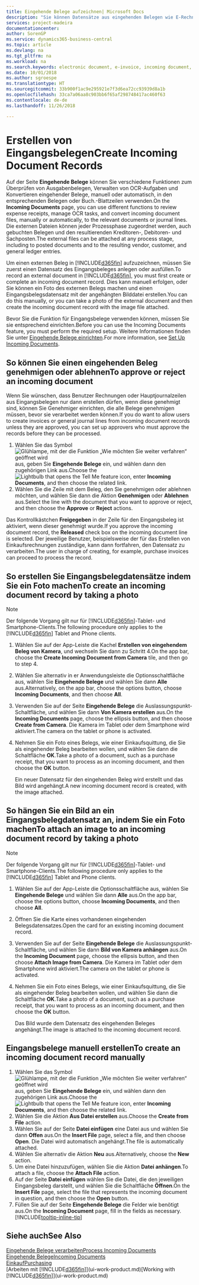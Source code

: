 ```yaml
---
title: Eingehende Belege aufzeichnen| Microsoft Docs
description: "Sie können Datensätze aus eingehenden Belegen wie E-Rechnungen erstellenn und OCR-Aufgaben, eCommerce und Belegaustausch verwalten."
services: project-madeira
documentationcenter: 
author: SorenGP
ms.service: dynamics365-business-central
ms.topic: article
ms.devlang: na
ms.tgt_pltfrm: na
ms.workload: na
ms.search.keywords: electronic document, e-invoice, incoming document, OCR, ecommerce, document exchange, import invoice
ms.date: 10/01/2018
ms.author: sgroespe
ms.translationtype: HT
ms.sourcegitcommit: 33b900f1ac9e295921e7f3d6ea72cc93939d8a1b
ms.openlocfilehash: 33ca7a06aa8c903bb6f65af298748417ac460f63
ms.contentlocale: de-de
ms.lasthandoff: 11/26/2018

---
```

# <a name="create-incoming-document-records"></a><span data-ttu-id="c38fe-103">Erstellen von Eingangsbelegen</span><span class="sxs-lookup"><span data-stu-id="c38fe-103">Create Incoming Document Records</span></span>
<span data-ttu-id="c38fe-104">Auf der Seite **Eingehende Belege** können Sie verschiedene Funktionen zum Überprüfen von Ausgabenbelegen, Verwalten von OCR-Aufgaben und Konvertieren eingehender Belege, manuell oder automatisch, in den entsprechenden Belegen oder Buch.-Blattzeilen verwenden.</span><span class="sxs-lookup"><span data-stu-id="c38fe-104">On the **Incoming Documents** page, you can use different functions to review expense receipts, manage OCR tasks, and convert incoming document files, manually or automatically, to the relevant documents or journal lines.</span></span> <span data-ttu-id="c38fe-105">Die externen Dateien können jeder Prozessphase zugeordnet werden, auch gebuchten Belegen und den resultierenden Kreditoren-, Debitoren- und Sachposten.</span><span class="sxs-lookup"><span data-stu-id="c38fe-105">The external files can be attached at any process stage, including to posted documents and to the resulting vendor, customer, and general ledger entries.</span></span>

<span data-ttu-id="c38fe-106">Um einen externen Beleg in [!INCLUDE[d365fin](includes/d365fin_md.md)] aufzuzeichnen, müssen Sie zuerst einen Datensatz des Eingangsbeleges anlegen oder ausfüllen.</span><span class="sxs-lookup"><span data-stu-id="c38fe-106">To record an external document in [!INCLUDE[d365fin](includes/d365fin_md.md)], you must first create or complete an incoming document record.</span></span> <span data-ttu-id="c38fe-107">Dies kann manuell erfolgen, oder Sie können ein Foto des externen Belegs machen und einen Eingangsbelegsdatensatz mit der angehängten Bilddatei erstellen.</span><span class="sxs-lookup"><span data-stu-id="c38fe-107">You can do this manually, or you can take a photo of the external document and then create the incoming document record with the image file attached.</span></span>

<span data-ttu-id="c38fe-108">Bevor Sie die Funktion für Eingangsbelege verwenden können, müssen Sie sie entsprechend einrichten.</span><span class="sxs-lookup"><span data-stu-id="c38fe-108">Before you can use the Incoming Documents feature, you must perform the required setup.</span></span> <span data-ttu-id="c38fe-109">Weitere Informationen finden Sie unter [Eingehende Belege einrichten](across-how-setup-income-documents.md).</span><span class="sxs-lookup"><span data-stu-id="c38fe-109">For more information, see [Set Up Incoming Documents](across-how-setup-income-documents.md).</span></span>

## <a name="to-approve-or-reject-an-incoming-document"></a><span data-ttu-id="c38fe-110">So können Sie einen eingehenden Beleg genehmigen oder ablehnen</span><span class="sxs-lookup"><span data-stu-id="c38fe-110">To approve or reject an incoming document</span></span>
<span data-ttu-id="c38fe-111">Wenn Sie wünschen, dass Benutzer Rechnungen oder Hauptjournalzeilen aus Eingangsbelegen nur dann erstellen dürfen, wenn diese genehmigt sind, können Sie Genehmiger einrichten, die alle Belege genehmigen müssen, bevor sie verarbeitet werden können.</span><span class="sxs-lookup"><span data-stu-id="c38fe-111">If you do want to allow users to create invoices or general journal lines from incoming document records unless they are approved, you can set up approvers who must approve the records before they can be processed.</span></span>

1. <span data-ttu-id="c38fe-112">Wählen Sie das Symbol ![Glühlampe, mit der die Funktion „Wie möchten Sie weiter verfahren“ geöffnet wird](media/ui-search/search_small.png "Wie möchten Sie weiter verfahren?") aus, geben Sie **Eingehende Belege** ein, und wählen dann den zugehörigen Link aus.</span><span class="sxs-lookup"><span data-stu-id="c38fe-112">Choose the ![Lightbulb that opens the Tell Me feature](media/ui-search/search_small.png "Tell me what you want to do") icon, enter **Incoming Documents**, and then choose the related link.</span></span>
2. <span data-ttu-id="c38fe-113">Wählen Sie die Zeile mit dem Beleg, den Sie genehmigen oder ablehnen möchten, und wählen Sie dann die Aktion **Genehmigen** oder **Ablehnen** aus.</span><span class="sxs-lookup"><span data-stu-id="c38fe-113">Select the line with the document that you want to approve or reject, and then choose the **Approve** or **Reject** actions.</span></span>

<span data-ttu-id="c38fe-114">Das Kontrollkästchen **Freigegeben** in der Zeile für den Eingangsbeleg ist aktiviert, wenn dieser genehmigt wurde.</span><span class="sxs-lookup"><span data-stu-id="c38fe-114">If you approve the incoming document record, the **Released** check box on the incoming document line is selected.</span></span> <span data-ttu-id="c38fe-115">Der jeweilige Benutzer, beispielsweise der für das Erstellen von Einkaufsrechnungen zuständige, kann dann fortfahren, den Datensatz zu verarbeiten.</span><span class="sxs-lookup"><span data-stu-id="c38fe-115">The user in charge of creating, for example, purchase invoices can proceed to process the record.</span></span>

## <a name="to-create-an-incoming-document-record-by-taking-a-photo"></a><span data-ttu-id="c38fe-116">So erstellen Sie Eingangsbelegdatensätze indem Sie ein Foto machen</span><span class="sxs-lookup"><span data-stu-id="c38fe-116">To create an incoming document record by taking a photo</span></span>
> [!NOTE]  
>   <span data-ttu-id="c38fe-117">Der folgende Vorgang gilt nur für [!INCLUDE[d365fin](includes/d365fin_md.md)]-Tablet- und Smartphone-Clients.</span><span class="sxs-lookup"><span data-stu-id="c38fe-117">The following procedure only applies to the [!INCLUDE[d365fin](includes/d365fin_md.md)] Tablet and Phone clients.</span></span>

1. <span data-ttu-id="c38fe-118">Wählen Sie auf der App-Leiste die Kachel **Erstellen von eingehendem Beleg von Kamera**, und wechseln Sie dann zu Schritt 4.</span><span class="sxs-lookup"><span data-stu-id="c38fe-118">On the app bar, choose the **Create Incoming Document from Camera** tile, and then go to step 4.</span></span>
2. <span data-ttu-id="c38fe-119">Wählen Sie alternativ in er Anwendungsleiste die Optionsschaltfläche aus, wählen Sie **Eingehende Belege** und wählen Sie dann **Alle** aus.</span><span class="sxs-lookup"><span data-stu-id="c38fe-119">Alternatively, on the app bar, choose the options button, choose **Incoming Documents**, and then choose **All**.</span></span>
3. <span data-ttu-id="c38fe-120">Verwenden Sie auf der Seite **Eingehende Belege** die Auslassungspunkt-Schaltfläche, und wählen Sie dann **Von Kamera erstellen** aus.</span><span class="sxs-lookup"><span data-stu-id="c38fe-120">On the **Incoming Documents** page, choose the ellipsis button, and then choose **Create from Camera**.</span></span> <span data-ttu-id="c38fe-121">Die Kamera im Tablet oder dem Smartphone wird aktiviert.</span><span class="sxs-lookup"><span data-stu-id="c38fe-121">The camera on the tablet or phone is activated.</span></span>
4. <span data-ttu-id="c38fe-122">Nehmen Sie ein Foto eines Belegs, wie einer Einkaufsquittung, die Sie als eingehender Beleg bearbeiten wollen, und wählen Sie dann die Schaltfläche **OK**.</span><span class="sxs-lookup"><span data-stu-id="c38fe-122">Take a photo of a document, such as a purchase receipt, that you want to process as an incoming document, and then choose the **OK** button.</span></span>

    <span data-ttu-id="c38fe-123">Ein neuer Datensatz für den eingehenden Beleg wird erstellt und das Bild wird angehängt.</span><span class="sxs-lookup"><span data-stu-id="c38fe-123">A new incoming document record is created, with the image attached.</span></span>

## <a name="to-attach-an-image-to-an-incoming-document-record-by-taking-a-photo"></a><span data-ttu-id="c38fe-124">So hängen Sie ein Bild an ein Eingangsbelegdatensatz an, indem Sie ein Foto machen</span><span class="sxs-lookup"><span data-stu-id="c38fe-124">To attach an image to an incoming document record by taking a photo</span></span>
> [!NOTE]  
>   <span data-ttu-id="c38fe-125">Der folgende Vorgang gilt nur für [!INCLUDE[d365fin](includes/d365fin_md.md)]-Tablet- und Smartphone-Clients.</span><span class="sxs-lookup"><span data-stu-id="c38fe-125">The following procedure only applies to the [!INCLUDE[d365fin](includes/d365fin_md.md)] Tablet and Phone clients.</span></span>

1. <span data-ttu-id="c38fe-126">Wählen Sie auf der App-Leiste die Optionsschaltfläche aus, wählen Sie **Eingehende Belege** und wählen Sie dann **Alle** aus.</span><span class="sxs-lookup"><span data-stu-id="c38fe-126">On the app bar, choose the options button, choose **Incoming Documents**, and then choose **All**.</span></span>
2. <span data-ttu-id="c38fe-127">Öffnen Sie die Karte eines vorhandenen eingehenden Belegsdatensatzes.</span><span class="sxs-lookup"><span data-stu-id="c38fe-127">Open the card for an existing incoming document record.</span></span>
3. <span data-ttu-id="c38fe-128">Verwenden Sie auf der Seite **Eingehende Belege** die Auslassungspunkt-Schaltfläche, und wählen Sie dann **Bild von Kamera anhängen** aus.</span><span class="sxs-lookup"><span data-stu-id="c38fe-128">On the **Incoming Document** page, choose the ellipsis button, and then choose **Attach Image from Camera**.</span></span> <span data-ttu-id="c38fe-129">Die Kamera im Tablet oder dem Smartphone wird aktiviert.</span><span class="sxs-lookup"><span data-stu-id="c38fe-129">The camera on the tablet or phone is activated.</span></span>
4. <span data-ttu-id="c38fe-130">Nehmen Sie ein Foto eines Belegs, wie einer Einkaufsquittung, die Sie als eingehender Beleg bearbeiten wollen, und wählen Sie dann die Schaltfläche **OK**.</span><span class="sxs-lookup"><span data-stu-id="c38fe-130">Take a photo of a document, such as a purchase receipt, that you want to process as an incoming document, and then choose the **OK** button.</span></span>

    <span data-ttu-id="c38fe-131">Das Bild wurde dem Datensatz des eingehenden Beleges angehängt.</span><span class="sxs-lookup"><span data-stu-id="c38fe-131">The image is attached to the incoming document record.</span></span>

## <a name="to-create-an-incoming-document-record-manually"></a><span data-ttu-id="c38fe-132">Eingangsbelege manuell erstellen</span><span class="sxs-lookup"><span data-stu-id="c38fe-132">To create an incoming document record manually</span></span>
1. <span data-ttu-id="c38fe-133">Wählen Sie das Symbol ![Glühlampe, mit der die Funktion „Wie möchten Sie weiter verfahren“ geöffnet wird](media/ui-search/search_small.png "Wie möchten Sie weiter verfahren?") aus, geben Sie **Eingehende Belege** ein, und wählen dann den zugehörigen Link aus.</span><span class="sxs-lookup"><span data-stu-id="c38fe-133">Choose the ![Lightbulb that opens the Tell Me feature](media/ui-search/search_small.png "Tell me what you want to do") icon, enter **Incoming Documents**, and then choose the related link.</span></span>
2. <span data-ttu-id="c38fe-134">Wählen Sie die Aktion **Aus Datei erstellen** aus.</span><span class="sxs-lookup"><span data-stu-id="c38fe-134">Choose the **Create from File** action.</span></span>  
3. <span data-ttu-id="c38fe-135">Wählen Sie auf der Seite **Datei einfügen** eine Datei aus und wählen Sie dann **Offen** aus.</span><span class="sxs-lookup"><span data-stu-id="c38fe-135">On the **Insert File** page, select a file, and then choose **Open**.</span></span> <span data-ttu-id="c38fe-136">Die Datei wird automatisch angehängt.</span><span class="sxs-lookup"><span data-stu-id="c38fe-136">The file is automatically attached.</span></span>
4. <span data-ttu-id="c38fe-137">Wählen Sie alternativ die Aktion **Neu** aus.</span><span class="sxs-lookup"><span data-stu-id="c38fe-137">Alternatively, choose the **New** action.</span></span>
5. <span data-ttu-id="c38fe-138">Um eine Datei hinzuzufügen, wählen Sie die Aktion **Datei anhängen**.</span><span class="sxs-lookup"><span data-stu-id="c38fe-138">To attach a file, choose the **Attach File** action.</span></span>
6. <span data-ttu-id="c38fe-139">Auf der Seite **Datei einfügen** wählen Sie die Datei, die den jeweiligen Eingangsbeleg darstellt, und wählen Sie die Schaltfläche **Öffnen**.</span><span class="sxs-lookup"><span data-stu-id="c38fe-139">On the **Insert File** page, select the file that represents the incoming document in question, and then choose the **Open** button.</span></span>
7. <span data-ttu-id="c38fe-140">Füllen Sie auf der Seite **Eingehende Belege** die Felder wie benötigt aus.</span><span class="sxs-lookup"><span data-stu-id="c38fe-140">On the **Incoming Document** page, fill in the fields as necessary.</span></span> [!INCLUDE[tooltip-inline-tip](includes/tooltip-inline-tip_md.md)]

## <a name="see-also"></a><span data-ttu-id="c38fe-141">Siehe auch</span><span class="sxs-lookup"><span data-stu-id="c38fe-141">See Also</span></span>
[<span data-ttu-id="c38fe-142">Eingehende Belege verarbeiten</span><span class="sxs-lookup"><span data-stu-id="c38fe-142">Process Incoming Documents</span></span>](across-process-income-documents.md)  
[<span data-ttu-id="c38fe-143">Eingehende Belege</span><span class="sxs-lookup"><span data-stu-id="c38fe-143">Incoming Documents</span></span>](across-income-documents.md)  
[<span data-ttu-id="c38fe-144">Einkauf</span><span class="sxs-lookup"><span data-stu-id="c38fe-144">Purchasing</span></span>](purchasing-manage-purchasing.md)  
<span data-ttu-id="c38fe-145">[Arbeiten mit [!INCLUDE[d365fin](includes/d365fin_md.md)]](ui-work-product.md)</span><span class="sxs-lookup"><span data-stu-id="c38fe-145">[Working with [!INCLUDE[d365fin](includes/d365fin_md.md)]](ui-work-product.md)</span></span>

